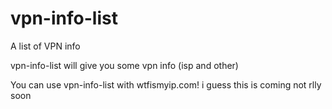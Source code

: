 # vpn-info-list
A list of VPN info

vpn-info-list will give you some vpn info (isp and other)

You can use vpn-info-list with wtfismyip.com!
i guess this is coming not rlly soon
